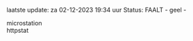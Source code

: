 laatste update: 
za 02-12-2023 19:34   uur 
Status: FAALT - geel - 
<div class="service Y">microstation</div><div class="service G">httpstat</div>